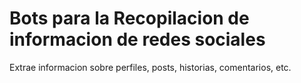 # Bots para la Recopilacion de informacion de redes sociales

Extrae informacion sobre perfiles, posts, historias, comentarios, etc.
